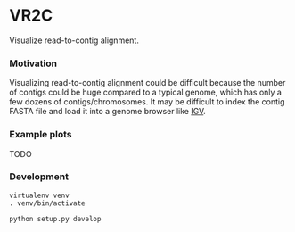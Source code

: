 # VR2C

Visualize read-to-contig alignment.

### Motivation

Visualizing read-to-contig alignment could be difficult because the number of
contigs could be huge compared to a typical genome, which has only a few dozens
of contigs/chromosomes. It may be difficult to index the contig FASTA file and
load it into a genome browser like
[IGV](http://software.broadinstitute.org/software/igv/).


### Example plots

TODO



### Development

```
virtualenv venv
. venv/bin/activate

python setup.py develop
```
